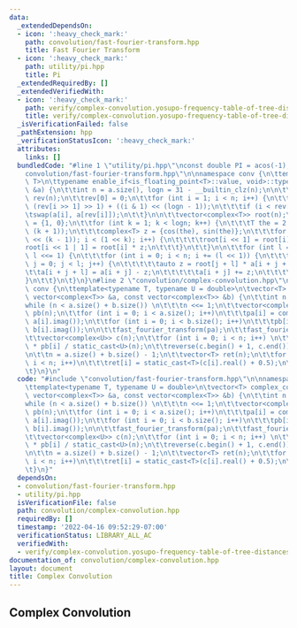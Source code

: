 ```yaml
---
data:
  _extendedDependsOn:
  - icon: ':heavy_check_mark:'
    path: convolution/fast-fourier-transform.hpp
    title: Fast Fourier Transform
  - icon: ':heavy_check_mark:'
    path: utility/pi.hpp
    title: Pi
  _extendedRequiredBy: []
  _extendedVerifiedWith:
  - icon: ':heavy_check_mark:'
    path: verify/complex-convolution.yosupo-frequency-table-of-tree-distances.test.cpp
    title: verify/complex-convolution.yosupo-frequency-table-of-tree-distances.test.cpp
  _isVerificationFailed: false
  _pathExtension: hpp
  _verificationStatusIcon: ':heavy_check_mark:'
  attributes:
    links: []
  bundledCode: "#line 1 \"utility/pi.hpp\"\nconst double PI = acos(-1);\n#line 2 \"\
    convolution/fast-fourier-transform.hpp\"\n\nnamespace conv {\n\ttemplate<typename\
    \ T>\n\ttypename enable_if<is_floating_point<T>::value, void>::type\n\tfast_fourier_transform(vector<complex<T>>\
    \ &a) {\n\t\tint n = a.size(), logn = 31 - __builtin_clz(n);\n\n\t\tvector<int>\
    \ rev(n);\n\t\trev[0] = 0;\n\t\tfor (int i = 1; i < n; i++) {\n\t\t\trev[i] =\
    \ (rev[i >> 1] >> 1) + ((i & 1) << (logn - 1));\n\t\t\tif (i < rev[i])\n\t\t\t\
    \tswap(a[i], a[rev[i]]);\n\t\t}\n\n\t\tvector<complex<T>> root(n);\n\t\troot[1]\
    \ = {1, 0};\n\t\tfor (int k = 1; k < logn; k++) {\n\t\t\tT the = 2 * PI / (1 <<\
    \ (k + 1));\n\t\t\tcomplex<T> z = {cos(the), sin(the)};\n\t\t\tfor (int i = (1\
    \ << (k - 1)); i < (1 << k); i++) {\n\t\t\t\troot[i << 1] = root[i];\n\t\t\t\t\
    root[i << 1 | 1] = root[i] * z;\n\t\t\t}\n\t\t}\n\n\t\tfor (int l = 1; l < n;\
    \ l <<= 1) {\n\t\t\tfor (int i = 0; i < n; i += (l << 1)) {\n\t\t\t\tfor (int\
    \ j = 0; j < l; j++) {\n\t\t\t\t\tauto z = root[j + l] * a[i + j + l];\n\t\t\t\
    \t\ta[i + j + l] = a[i + j] - z;\n\t\t\t\t\ta[i + j] += z;\n\t\t\t\t}\n\t\t\t\
    }\n\t\t}\n\t}\n}\n#line 2 \"convolution/complex-convolution.hpp\"\n\nnamespace\
    \ conv {\n\ttemplate<typename T, typename U = double>\n\tvector<T> complex_convolution(const\
    \ vector<complex<T>> &a, const vector<complex<T>> &b) {\n\t\tint n = 1;\n\t\t\
    while (n < a.size() + b.size()) \n\t\t\tn <<= 1;\n\t\tvector<complex<U>> pa(n),\
    \ pb(n);\n\t\tfor (int i = 0; i < a.size(); i++)\n\t\t\tpa[i] = complex<U>(a[i].real(),\
    \ a[i].imag());\n\t\tfor (int i = 0; i < b.size(); i++)\n\t\t\tpb[i] = complex<U>(b[i].real(),\
    \ b[i].imag());\n\n\t\tfast_fourier_transform(pa);\n\t\tfast_fourier_transform(pb);\n\
    \t\tvector<complex<U>> c(n);\n\t\tfor (int i = 0; i < n; i++) \n\t\t\tc[i] = pa[i]\
    \ * pb[i] / static_cast<U>(n);\n\t\treverse(c.begin() + 1, c.end());\n\t\tfast_fourier_transform(c);\n\
    \n\t\tn = a.size() + b.size() - 1;\n\t\tvector<T> ret(n);\n\t\tfor (int i = 0;\
    \ i < n; i++)\n\t\t\tret[i] = static_cast<T>(c[i].real() + 0.5);\n\t\treturn ret;\n\
    \t}\n}\n"
  code: "#include \"convolution/fast-fourier-transform.hpp\"\n\nnamespace conv {\n\
    \ttemplate<typename T, typename U = double>\n\tvector<T> complex_convolution(const\
    \ vector<complex<T>> &a, const vector<complex<T>> &b) {\n\t\tint n = 1;\n\t\t\
    while (n < a.size() + b.size()) \n\t\t\tn <<= 1;\n\t\tvector<complex<U>> pa(n),\
    \ pb(n);\n\t\tfor (int i = 0; i < a.size(); i++)\n\t\t\tpa[i] = complex<U>(a[i].real(),\
    \ a[i].imag());\n\t\tfor (int i = 0; i < b.size(); i++)\n\t\t\tpb[i] = complex<U>(b[i].real(),\
    \ b[i].imag());\n\n\t\tfast_fourier_transform(pa);\n\t\tfast_fourier_transform(pb);\n\
    \t\tvector<complex<U>> c(n);\n\t\tfor (int i = 0; i < n; i++) \n\t\t\tc[i] = pa[i]\
    \ * pb[i] / static_cast<U>(n);\n\t\treverse(c.begin() + 1, c.end());\n\t\tfast_fourier_transform(c);\n\
    \n\t\tn = a.size() + b.size() - 1;\n\t\tvector<T> ret(n);\n\t\tfor (int i = 0;\
    \ i < n; i++)\n\t\t\tret[i] = static_cast<T>(c[i].real() + 0.5);\n\t\treturn ret;\n\
    \t}\n}"
  dependsOn:
  - convolution/fast-fourier-transform.hpp
  - utility/pi.hpp
  isVerificationFile: false
  path: convolution/complex-convolution.hpp
  requiredBy: []
  timestamp: '2022-04-16 09:52:29-07:00'
  verificationStatus: LIBRARY_ALL_AC
  verifiedWith:
  - verify/complex-convolution.yosupo-frequency-table-of-tree-distances.test.cpp
documentation_of: convolution/complex-convolution.hpp
layout: document
title: Complex Convolution
---
```


## Complex Convolution
